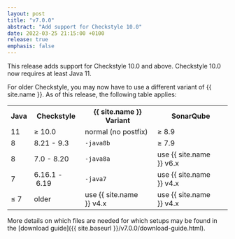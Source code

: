 ```yaml
---
layout: post
title: "v7.0.0"
abstract: "Add support for Checkstyle 10.0"
date: 2022-03-25 21:15:00 +0100
release: true
emphasis: false
---
```


This release adds support for Checkstyle 10.0 and above. Checkstyle 10.0 now requires at least
Java&nbsp;11.<!--break-->

For older Checkstyle, you may now have to use a different variant of {{ site.name }}. As of this release,
the following table applies:

<table class="table table-striped">
<tr>
    <th>Java</th>
    <th>Checkstyle</th>
    <th>{{ site.name }} Variant</th>
    <th>SonarQube</th>
</tr>
<tr>
    <td>11</td>
    <td>≥&nbsp;10.0</td>
    <td>normal (no postfix)</td>
    <td>≥&nbsp;8.9</td>
</tr>
<tr>
    <td>8</td>
    <td>8.21 -&nbsp;9.3</td>
    <td><code>-java8b</code></td>
    <td>≥&nbsp;7.9</td>
</tr>
<tr>
    <td>8</td>
    <td>7.0 -&nbsp;8.20</td>
    <td><code>-java8a</code></td>
    <td>use {{ site.name }}&nbsp;v6.x</td>
</tr>
<tr>
    <td>7</td>
    <td>6.16.1 -&nbsp;6.19</td>
    <td><code>-java7</code></td>
    <td>use {{ site.name }}&nbsp;v4.x</td>
</tr>
<tr>
    <td>≤&nbsp;7</td>
    <td>older</td>
    <td>use {{ site.name }}&nbsp;v4.x</td>
    <td>use {{ site.name }}&nbsp;v4.x</td>
</tr>
</table>

More details on which files are needed for which setups may be found in the
[download guide]({{ site.baseurl }}/v7.0.0/download-guide.html).
